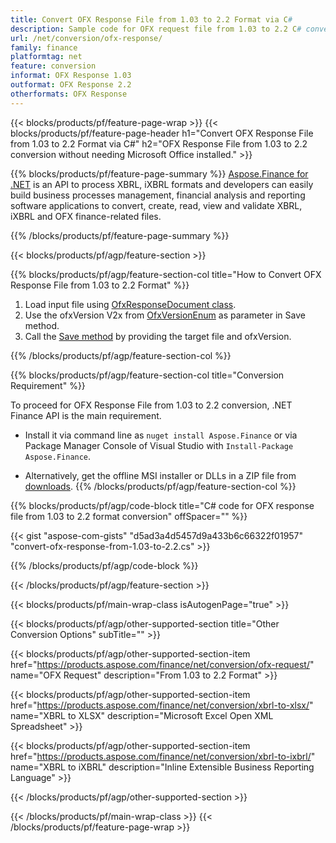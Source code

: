 ```yaml
---
title: Convert OFX Response File from 1.03 to 2.2 Format via C#
description: Sample code for OFX request file from 1.03 to 2.2 C# conversion. Use API example code for batch OFX request conversion within .NET based applications. 
url: /net/conversion/ofx-response/
family: finance
platformtag: net
feature: conversion
informat: OFX Response 1.03
outformat: OFX Response 2.2
otherformats: OFX Response
---
```

{{< blocks/products/pf/feature-page-wrap >}}
{{< blocks/products/pf/feature-page-header h1="Convert OFX Response File from 1.03 to 2.2 Format via C#" h2="OFX Response File from 1.03 to 2.2 conversion without needing Microsoft Office installed." >}}

{{% blocks/products/pf/feature-page-summary %}}
[Aspose.Finance for .NET](https://products.aspose.com/finance/net/) is an API to process XBRL, iXBRL formats and developers can easily build business processes management, financial analysis and reporting software applications to convert, create, read, view and validate XBRL, iXBRL and OFX finance-related files. 

{{% /blocks/products/pf/feature-page-summary  %}}

{{< blocks/products/pf/agp/feature-section >}}

{{% blocks/products/pf/agp/feature-section-col title="How to Convert OFX Response File from 1.03 to 2.2 Format" %}}
1. Load input file using [OfxResponseDocument class](https://apireference.aspose.com/finance/net/aspose.finance.ofx/ofxresponsedocument).
1. Use the ofxVersion V2x from [OfxVersionEnum](https://apireference.aspose.com/finance/net/aspose.finance.ofx/ofxversionenum) as parameter in Save method.
1. Call the [Save method](https://apireference.aspose.com/finance/net/aspose.finance.ofx/ofxresponsedocument/methods/save) by providing the target file and ofxVersion.

{{% /blocks/products/pf/agp/feature-section-col %}}

{{% blocks/products/pf/agp/feature-section-col title="Conversion Requirement" %}}

To proceed for OFX Response File from 1.03 to 2.2 conversion, .NET Finance API is the main requirement.
- Install it via command line as ```nuget install Aspose.Finance``` or via Package Manager Console of Visual Studio with ```Install-Package Aspose.Finance```.

- Alternatively, get the offline MSI installer or DLLs in a ZIP file from [downloads](https://downloads.aspose.com/finance/net).
{{% /blocks/products/pf/agp/feature-section-col %}}

{{% blocks/products/pf/agp/code-block title="C# code for OFX response file from 1.03 to 2.2 format conversion" offSpacer="" %}}

{{< gist "aspose-com-gists" "d5ad3a4d5457d9a433b6c66322f01957" "convert-ofx-response-from-1.03-to-2.2.cs" >}}

{{% /blocks/products/pf/agp/code-block %}}

{{< /blocks/products/pf/agp/feature-section >}}

{{< blocks/products/pf/main-wrap-class isAutogenPage="true" >}}

{{< blocks/products/pf/agp/other-supported-section title="Other Conversion Options" subTitle="" >}}

{{< blocks/products/pf/agp/other-supported-section-item href="https://products.aspose.com/finance/net/conversion/ofx-request/" name="OFX Request" description="From 1.03 to 2.2 Format" >}}

{{< blocks/products/pf/agp/other-supported-section-item href="https://products.aspose.com/finance/net/conversion/xbrl-to-xlsx/" name="XBRL to XLSX" description="Microsoft Excel Open XML Spreadsheet" >}}

{{< blocks/products/pf/agp/other-supported-section-item href="https://products.aspose.com/finance/net/conversion/xbrl-to-ixbrl/" name="XBRL to iXBRL" description="Inline Extensible Business Reporting Language" >}}

{{< /blocks/products/pf/agp/other-supported-section >}}

{{< /blocks/products/pf/main-wrap-class >}}
{{< /blocks/products/pf/feature-page-wrap >}}